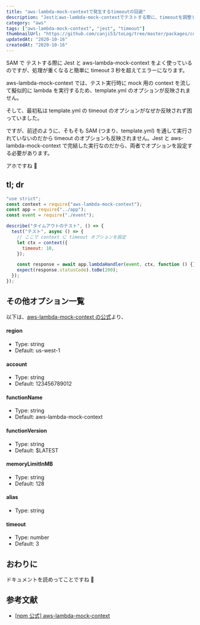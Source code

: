 ```yaml
---
title: "aws-lambda-mock-contextで発生するtimeoutの回避"
description: "Jestとaws-lambda-mock-contextでテストする際に、timeoutを調整する場合は、template.yml側ではなく、mock-contextでオプションを指定して調整すること。"
category: "aws"
tags: ["aws-lambda-mock-context", "jest", "timeout"]
thumbnailUrl: "https://github.com/canji53/toLog/tree/master/packages/contents/tolog/posts/lambda-mock-context-timeout/thumbnail.png"
updatedAt: "2020-10-16"
createdAt: "2020-10-16"
---
```


SAM で テストする際に Jest と aws-lambda-mock-context をよく使っているのですが、処理が重くなると簡単に timeout 3 秒を超えてエラーになります。

aws-lambda-mock-context では、テスト実行時に mock 用の context を流して擬似的に lambda を実行するため、template.yml のオプションが反映されません。

そして、最初私は template.yml の timeout のオプションがなぜか反映されず困っていました。

ですが、前述のように、そもそも SAM (つまり、template.yml) を通して実行されていないのだから timeout のオプションも反映されません。Jest と aws-lambda-mock-context で完結した実行なのだから、両者でオプションを設定する必要があります。

アホですね :full_moon_with_face:

## tl; dr

```js
"use strict";
const context = require("aws-lambda-mock-context");
const app = require("../app");
const event = require("./event");

describe("タイムアウトのテスト", () => {
  test("テスト", async () => {
    // ここで context に timeout オプションを設定
    let ctx = context({
      timeout: 10,
    });

    const response = await app.lambdaHandler(event, ctx, function () {});
    expect(response.statusCode).toBe(200);
  });
});
```

## その他オプション一覧

以下は、[aws-lambda-mock-context の公式](https://www.npmjs.com/package/aws-lambda-mock-context#contextoptions)より、

#### region

- Type: string
- Default: us-west-1

#### account

- Type: string
- Default: 123456789012

#### functionName

- Type: string
- Default: aws-lambda-mock-context

#### functionVersion

- Type: string
- Default: $LATEST

#### memoryLimitInMB

- Type: string
- Default: 128

#### alias

- Type: string

#### timeout

- Type: number
- Default: 3

## おわりに

ドキュメントを読めってことですね :hammer:

## 参考文献

- [[npm 公式] aws-lambda-mock-context](https://www.npmjs.com/package/aws-lambda-mock-context)
